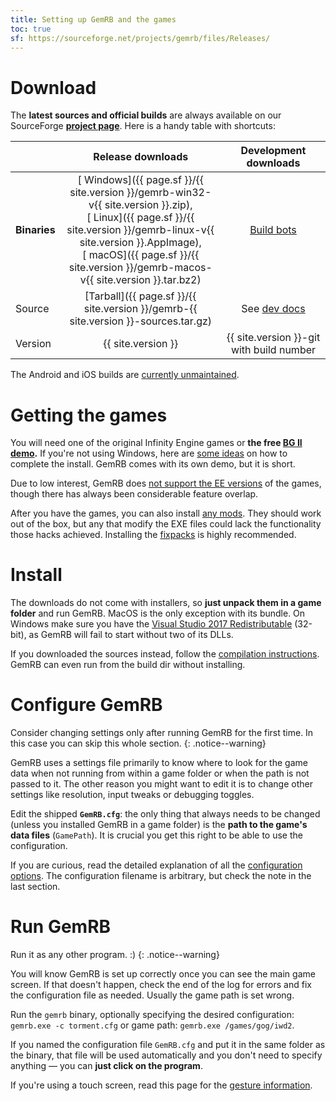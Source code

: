 ```yaml
---
title: Setting up GemRB and the games
toc: true
sf: https://sourceforge.net/projects/gemrb/files/Releases/
---
```


# Download

The **latest sources and official builds** are always
available on our SourceForge **[project
page](http://sourceforge.net/projects/gemrb/files/)**. Here is a handy table with shortcuts:

|  | Release downloads | Development downloads |
| --- | :---: | :---: |
| **Binaries** | [<i class="fab fa-windows"></i> Windows]({{ page.sf }}/{{ site.version }}/gemrb-win32-v{{ site.version }}.zip),<br>[<i class="fab fa-linux"></i> Linux]({{ page.sf }}/{{ site.version }}/gemrb-linux-v{{ site.version }}.AppImage),<br>[<i class="fab fa-apple"></i> macOS]({{ page.sf }}/{{ site.version }}/gemrb-macos-v{{ site.version }}.tar.bz2) | [Build bots](https://sourceforge.net/projects/gemrb/files/Buildbot%20Binaries/) |
| Source | [Tarball]({{ page.sf }}/{{ site.version }}/gemrb-{{ site.version }}-sources.tar.gz) | See [dev docs](Dev-docs.html#getting-the-code) |
| Version | {{ site.version }} | {{ site.version }}-git with build number |

The Android and iOS builds are [currently unmaintained](https://github.com/gemrb/gemrb/issues/529).


# Getting the games

You will need one of the original Infinity Engine games or **the free
[BG II demo](https://duckduckgo.com/?q=bg2+demo).** If you're not using Windows, here are
[some ideas](Installing-games.md) on how to complete the install. GemRB comes with its own demo, but it is short.

Due to low interest, GemRB does [not support the EE versions](https://github.com/gemrb/gemrb/issues/164)
of the games, though there has always been considerable feature overlap.

After you have the games, you can also install [any mods](Modding.md). They should work out of the box, but
any that modify the EXE files could lack the functionality those hacks achieved. Installing the
[fixpacks](Common-problems.md#game-bugs) is highly recommended.


# Install

The downloads do not come with installers, so **just unpack them in a game folder** and run GemRB.
MacOS is the only exception with its bundle. On Windows make sure you have the [Visual Studio 2017 Redistributable](https://aka.ms/vs/15/release/VC_redist.x86.exe) (32-bit), as GemRB will fail to start without two of its DLLs.

If you downloaded the sources instead, follow the [compilation instructions](Dev-docs.md##setting-up-a-development-environment).
GemRB can even run from the build dir without installing.


# Configure GemRB

Consider changing settings only after running GemRB for the first time. In this case you can
skip this whole section.
{: .notice--warning}

GemRB uses a settings file primarily to know where to look for the game data when not
running from within a game folder or when the path is not passed to it. The other reason you
might want to edit it is to change other settings like resolution, input tweaks or debugging toggles.

Edit the shipped **`GemRB.cfg`**: the only thing that always needs to be changed (unless you installed
GemRB in a game folder) is the **path to the game's data files** (`GamePath`). It is crucial you get
this right to be able to use the configuration.

If you are curious, read the detailed explanation of all the [configuration options](Manpage.md).
The configuration filename is arbitrary, but check the note in the last section.


# Run GemRB

Run it as any other program. :)
{: .notice--warning}

You will know GemRB is set up correctly once you can see the main game
screen. If that doesn't happen, check the end of the log for errors and fix the
configuration file as needed. Usually the game path is set wrong.

Run the `gemrb` binary, optionally specifying the desired configuration: `gemrb.exe -c torment.cfg`
or game path: `gemrb.exe /games/gog/iwd2`.

If you named the configuration file `GemRB.cfg` and put it in the same folder as the binary,
that file will be used automatically and you don't need to specify anything — you can **just
click on the program**.

If you're using a touch screen, read this page for the [gesture information](Touch-input.md).
